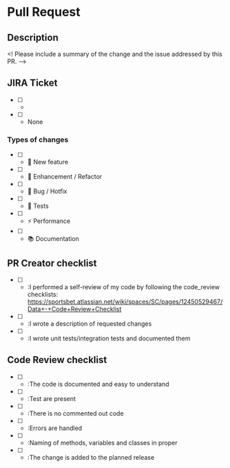 # Pull Request

## Description
<! Please include a summary of the change and the issue addressed by this PR. -->

## JIRA Ticket
- [ ] - <!-- "DPT-123" etc - only required if JIRA ticket exists -->
- [ ] - None    


### Types of changes
- [ ] - :rocket: New feature
- [ ] - :lipstick: Enhancement / Refactor
- [ ] - :bug: Bug / Hotfix
- [ ] - :robot: Tests
- [ ] - :zap: Performance
- [ ] - :books: Documentation
    
##  PR Creator checklist
- [ ] - :I performed a self-review of my code by following the code_review checklists: https://sportsbet.atlassian.net/wiki/spaces/SC/pages/12450529467/Data+-+Code+Review+Checklist
- [ ] - :I wrote a description of requested changes
- [ ] - :I wrote unit tests/integration tests and documented them
    
## Code Review checklist
- [ ] - :The code is documented and easy to understand
- [ ] - :Test are present
- [ ] - :There is no commented out code
- [ ] - :Errors are handled
- [ ] - :Naming of methods, variables and classes in proper
- [ ] - :The change is added to the planned release